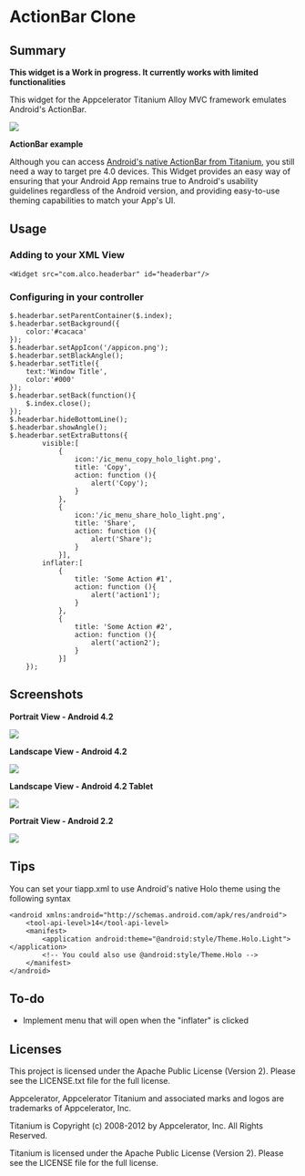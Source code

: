 # ActionBar Clone

## Summary

**This widget is a Work in progress.  It currently works with limited functionalities**

This widget for the Appcelerator Titanium Alloy MVC framework emulates Android's ActionBar.

![](http://developer.android.com/images/ui/actionbar-stacked.png)

**ActionBar example**

Although you can access [Android's native ActionBar from Titanium](https://gist.github.com/ricardoalcocer/5339699), you still need a way to target pre 4.0 devices.  This Widget provides an easy way of ensuring that your Android App remains true to Android's usability guidelines regardless of the Android version, and providing easy-to-use theming capabilities to match your App's UI.


## Usage

### Adding to your XML View

```
<Widget src="com.alco.headerbar" id="headerbar"/> 
```
### Configuring in your controller

```
$.headerbar.setParentContainer($.index);
$.headerbar.setBackground({
	color:'#cacaca'
});
$.headerbar.setAppIcon('/appicon.png');
$.headerbar.setBlackAngle();
$.headerbar.setTitle({
	text:'Window Title',
	color:'#000'
});
$.headerbar.setBack(function(){
	$.index.close();
});
$.headerbar.hideBottomLine();
$.headerbar.showAngle();
$.headerbar.setExtraButtons({
		visible:[
			{
				icon:'/ic_menu_copy_holo_light.png',
				title: 'Copy',
				action: function (){
					alert('Copy');
				}
			},
			{
				icon:'/ic_menu_share_holo_light.png',
				title: 'Share',
				action: function (){
					alert('Share');
				}
			}],
		inflater:[
			{
				title: 'Some Action #1',
				action: function (){
					alert('action1');
				}
			},
			{
				title: 'Some Action #2',
				action: function (){
					alert('action2');
				}
			}]
	});

```


## Screenshots

**Portrait View - Android 4.2**

![](http://s8.postimg.org/80c6y36id/Screen_Shot_2013_05_09_at_3_07_37_PM.png)

**Landscape View - Android 4.2**

![](http://s21.postimg.org/jqpabwhuf/Screen_Shot_2013_05_09_at_3_08_01_PM.png)

**Landscape View - Android 4.2 Tablet**

![](http://s10.postimg.org/3yva8lt09/Screen_Shot_2013_05_09_at_3_16_36_PM.png)

**Portrait View - Android 2.2**

![](http://s23.postimg.org/r7n0arfxn/Screen_Shot_2013_05_09_at_3_13_48_PM.png)


## Tips

You can set your tiapp.xml to use Android's native Holo theme using the following syntax

```
<android xmlns:android="http://schemas.android.com/apk/res/android">
	<tool-api-level>14</tool-api-level>
	<manifest>
		<application android:theme="@android:style/Theme.Holo.Light"></application>
		<!-- You could also use @android:style/Theme.Holo -->
	</manifest>
</android>
```

## To-do 

* Implement menu that will open when the "inflater" is clicked


## Licenses
This project is licensed under the Apache Public License (Version 2). Please see the LICENSE.txt file for the full license.

Appcelerator, Appcelerator Titanium and associated marks and logos are 
trademarks of Appcelerator, Inc. 

Titanium is Copyright (c) 2008-2012 by Appcelerator, Inc. All Rights Reserved.

Titanium is licensed under the Apache Public License (Version 2). Please
see the LICENSE file for the full license.
